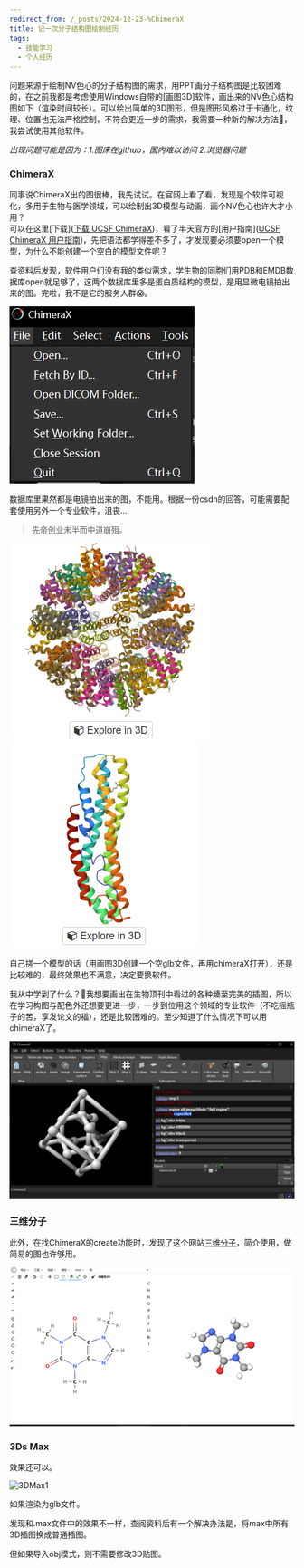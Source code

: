 ```yaml
---
redirect_from: /_posts/2024-12-23-%ChimeraX
title: 记一次分子结构图绘制经历
tags:
  - 技能学习
  - 个人经历 
---
```


问题来源于绘制NV色心的分子结构图的需求，用PPT画分子结构图是比较困难的，在之前我都是考虑使用Windows自带的[画图3D]软件，画出来的NV色心结构图如下（渲染时间较长）。可以绘出简单的3D图形，但是图形风格过于卡通化，纹理、位置也无法严格控制，不符合更近一步的需求，我需要一种新的解决方法:runner:，我尝试使用其他软件。

<html>
<head>
<title>Babylon.js Viewer - Display a 3D model</title>
<script src="https://preview.babylonjs.com/viewer/babylon.viewer.js"></script> 
</head>
<body>
<babylon model="https://raw.githubusercontent.com/DOFlamda/ImgHost/refs/heads/main/image/chimeraX2.glb" templates.main.params.fill-screen="true"></babylon>
</body>
</html>

*出现问题可能是因为：1.图床在github，国内难以访问 2.浏览器问题*

### ChimeraX

同事说ChimeraX出的图很棒，我先试试。在官网上看了看，发现是个软件可视化，多用于生物与医学领域，可以绘制出3D模型与动画，画个NV色心也许大才小用？<br>可以在这里[下载]([下载 UCSF ChimeraX](https://www.cgl.ucsf.edu/chimerax/download.html))，看了半天官方的[用户指南]([UCSF ChimeraX 用户指南](https://www.cgl.ucsf.edu/chimerax/docs/user/index.html))，先把语法都学得差不多了，才发现要必须要open一个模型，为什么不能创建一个空白的模型文件呢？

查资料后发现，软件用户们没有我的类似需求，学生物的同胞们用PDB和EMDB数据库open就足够了，这两个数据库里多是蛋白质结构的模型，是用显微电镜拍出来的图。完啦，我不是它的服务人群:scream:。​

![chimerax3.png (327×313)](https://raw.githubusercontent.com/DOFlamda/ImgHost/refs/heads/main/image/chimerax3.png)

数据库里果然都是电镜拍出来的图，不能用。根据一份csdn的回答，可能需要配套使用另外一个专业软件，沮丧...

> 先帝创业未半而中道崩殂。

![chimera4.png (352×345)](https://raw.githubusercontent.com/DOFlamda/ImgHost/refs/heads/main/image/chimera4.png)![chimera5.png (334×367)](https://raw.githubusercontent.com/DOFlamda/ImgHost/refs/heads/main/image/chimera5.png)

自己搓一个模型的话（用画图3D创建一个空glb文件，再用chimeraX打开），还是比较难的，最终效果也不满意，决定要换软件。

我从中学到了什么？:raised_hands:我想要画出在生物顶刊中看过的各种臻至完美的插图，所以在学习构图与配色外还想要更进一步，一步到位用这个领域的专业软件（不吃摇瓶子的苦，享发论文的福），还是比较困难的。至少知道了什么情况下可以用chimeraX了。

![chimera6.png (1702×942)](https://raw.githubusercontent.com/DOFlamda/ImgHost/refs/heads/main/image/chimera6.png)

### 三维分子

此外，在找ChimeraX的create功能时，发现了这个网站[三维分子](https://mole.chemview.net/)，简介使用，做简易的图也许够用。

![sanweifenzi.png (2559×1426)](https://raw.githubusercontent.com/DOFlamda/ImgHost/refs/heads/main/image/sanweifenzi.png)

### 3Ds Max

效果还可以。

![3DMax1](https://raw.githubusercontent.com/DOFlamda/ImgHost/refs/heads/main/image/3dmax1png.png)

如果渲染为glb文件。

<html>
<head>
<title>Babylon.js Viewer2 - Display a 3D model</title>
<script src="https://preview.babylonjs.com/viewer/babylon.viewer.js"></script> 
</head>
<body>
<babylon model="https://raw.githubusercontent.com/DOFlamda/ImgHost/refs/heads/main/image/12.glb" templates.main.params.fill-screen="true"></babylon>
</body>
</html>

发现和.max文件中的效果不一样，查阅资料后有一个解决办法是，将max中所有3D插图换成普通插图。

但如果导入obj模式，则不需要修改3D贴图。

<html>
<head>
<title>Babylon.js Viewer3 - Display a 3D model</title>
<script src="https://preview.babylonjs.com/viewer/babylon.viewer.js"></script> 
</head>
<body>
<babylon model="https://raw.githubusercontent.com/DOFlamda/ImgHost/refs/heads/main/image/12.obj" templates.main.params.fill-screen="true"></babylon>
</body>
</html>
